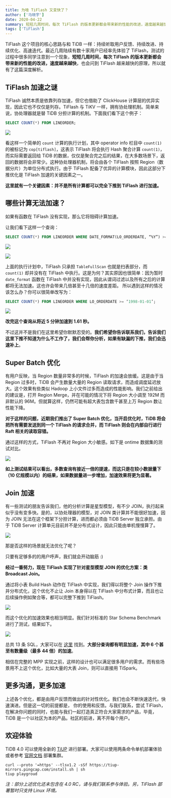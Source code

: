 ```yaml
---
title: 为啥 TiFlash 又变快了？
author: ['马晓宇']
date: 2020-04-22
summary: 短短几周时间，每次 TiFlash 的版本更新都会带来新的性能的改进，速度越来越快
tags: ['TiFlash']
---
```


TiFlash 这个项目的核心思路与和 TiDB 一样：持续听取用户反馈、持续改进、持续优化、高速迭代。最近几周陆续有数十家用户已经率先体验了 TiFlash，测试的过程中很多同学注意到一个现象，**短短几周时间，每次 TiFlash 的版本更新都会带来新的性能的改进，速度越来越快**，也会问到 TiFlash 越来越快的原理，所以就有了这篇深度解析。

## TiFlash 加速之谜

TiFlash 诚然本质是依靠列存加速，但它也借助了 ClickHouse 计算层的优异实现，因此它也不仅仅是列存。TiFlash 与 TiKV 一样，拥有协处理机制。简单来说，协处理器就是替 TiDB 分担计算的机制。下面我们看下这个例子：

```sql
SELECT COUNT(*) FROM LINEORDER;
```

![](media/tiflash-is-getting-faster/1-count-order-lineorder.png)

看这样一个简单的 `count` 计算的执行计划，其中 operator info 栏目中 `count(1)` 的被标记为 `cop[tiflash]`，这表示 TiFlash 将会执行 Hash 聚合计算 `count(1)`，而实际需要返回给 TiDB 的数据，仅仅是聚合完之后的结果，在大多数场景下，返回的数据将会非常少。这种协处理器机制，将会由各个 TiFlash 按照 Region（数据分片）为单位分布式执行。由于 TiFlash 配备了优异的计算模块，因此这部分下推优化是 TiFlash 加速的关键因素之一。

**这里就有一个关键因素：并不是所有计算都可以完全下推到 TiFlash 进行加速。**

## 哪些计算无法加速？

如果有函数在 TiFlash 没有实现，那么它将阻碍计算加速。

让我们看下这样一个查询：

```sql
SELECT COUNT(*) FROM LINEORDER WHERE DATE_FORMAT(LO_ORDERDATE, “%Y”) >= ‘1998’;
```

![](media/tiflash-is-getting-faster/2-count-order-date.png)

![](media/tiflash-is-getting-faster/3-order-result.png)

上面的执行计划中，TiFlash 只承担 `TableFullScan` 也就是扫表部分，而 `count(1)` 却并没有在 TiFlash 中执行。这是为何？其实原因也很简单：因为暂时 `date_format` 函数在 TiFlash 中并没有实现，因此从谓词过滤以及所有之后的计算都将无法加速。这也许会带来几倍甚至十几倍的速度差距。
所以遇到这样的情况该怎么办？你可以很简单改写为：

```sql
SELECT COUNT(*) FROM LINEORDER WHERE LO_ORDERDATE >= ‘1998-01-01’;
```

![](media/tiflash-is-getting-faster/4-count-orderdate.png)

**改完这个查询从将近 5 分钟加速到 1.61 秒。**

不过这并不是我们在这里希望你默默忍受的。**我们希望你告诉联系我们，告诉我们这里下推不知道为什么不工作了，我们会帮你分析，如果有缺漏的下推，我们会迅速补上**。

## Super Batch 优化

有用户反映，当 Region 数量非常多的时候，TiFlash 的加速会放缓。这是由于当 Region 过多时，TiDB 会产生数量大量的 Region 读取请求，而造成调度延迟放大。这个效果有些类似 Hadoop 上小文件过多而造成的性能影响。我们之前给出的建议是，打开 Region Merge，并在可能的情况下将 Region 大小调至 192M 而非默认的 96M。但就算这样，仍然可能有超大表包含数千甚至上万 Region 数让性能下降。

**对于这样的问题，近期我们推出了 Super Batch 优化，当开启优化时，TiDB 将会把所有需要发送到同一个 TiFlash 的请求合并，而 TiFlash 则会在内部自行进行 Raft 相关的读取容错。**

通过这样的方式，TiFlash 不再对 Region 大小敏感。如下是 ontime 数据集的测试对比。

![](media/tiflash-is-getting-faster/5-cop-super-batch.png)

**如上测试结果可以看出，多数查询有接近一倍的提速，而这只是在较小数据量下（10 亿规模以内）的结果，如果数据量进一步增加，加速效果将更为显著。**

## Join 加速

有一些测试的朋友告诉我们，他的分析计算是星型模型，有不少 JOIN，执行起来似乎没有变多快。是的，以协处理器的模型，对 JOIN 类计算并不能很好加速，因为 JOIN 无法在这个框架下分担计算，进而都必须由 TiDB Server 独立承担。由于 TiDB Server 计算单元目前并不是分布式设计，因此只能由单机慢慢算了。

![](media/tiflash-is-getting-faster/6-join.png)

那是否这样的场景就无法优化了呢？

只要有足够多的的用户呼声，我们就会开动脑筋 :)

**经过一番努力，现在 TiFlash 实现了针对星型模型 JOIN 的优化方案：类 Broadcast Join。**

通过将小表 Build Hash 动作在 TiFlash 中实现，我们得以将整个 Join 操作下推并分布式化，这个优化不止让 Join 本身得以在 TiFlash 中分布式计算，而且也让后续操作例如聚合等，都可以完整下推到 TiFlash。

![](media/tiflash-is-getting-faster/7-broadcast-join.png)

而这个优化的加速效果也相当明显。我们针对标准的 Star Schema Benchmark 进行了测试，结果如下。

![](media/tiflash-is-getting-faster/8-star-schema-benchmark-scale-100.png)

总共 13 条 SQL，大家可以在 [这里](https://github.com/pingcap/tidb-bench/tree/master/ssb) 找到。**大部分查询都有明显加速，其中 6 个甚至有数量级（最多 44 倍）的加速**。

相信在完整的 MPP 实现之前，这样的设计也可以满足很多用户的需求。而有些场景用不上这个优化，比如大量的大表 Join，则可以直接用 TiSpark。

## 更多沟通，更多加速

上述各个优化，都是由用户反馈而做出的针对性优化。我们也会不断快速迭代，快速演进。但是这一切的前提都是， 你的使用和反馈。与我们联系，尝试 TiFlash，在解决你问题的同时，也能与我们一起打造真正符合大家需求的产品，毕竟，TiDB 是一个以社区为本的产品。社区的前进，离不开每个用户。

## 欢迎体验

TiDB 4.0 可以使用全新的 [TiUP](https://tiup.io/) 进行部署。大家可以使用两条命令单机部署体验或者参考 [官网文档](https://pingcap.com/docs-cn/dev/reference/tiflash/deploy/#%E5%85%A8%E6%96%B0%E9%83%A8%E7%BD%B2-tiflash) 部署集群。

```
curl --proto '=https' --tlsv1.2 -sSf https://tiup-mirrors.pingcap.com/install.sh | sh 
tiup playgroud
```

*注：部分上述优化还未包含在 4.0 RC，请与我们联系参与体验。另，TiFlash 部署暂时只支持 Linux 环境。*

